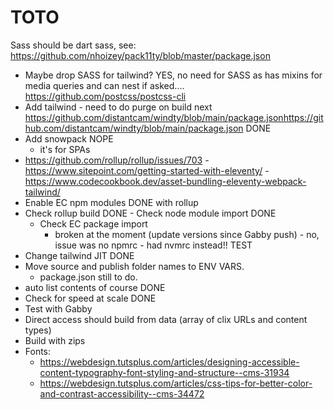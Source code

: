 # TOTO

Sass should be dart sass, see:
https://github.com/nhoizey/pack11ty/blob/master/package.json

- Maybe drop SASS for tailwind? YES, no need for SASS as has mixins for media queries and can nest if asked.... https://github.com/postcss/postcss-cli
- Add tailwind - need to do purge on build next
  https://github.com/distantcam/windty/blob/main/package.jsonhttps://github.com/distantcam/windty/blob/main/package.json
  DONE
- Add snowpack NOPE
  - it's for SPAs
- https://github.com/rollup/rollup/issues/703 -
  https://www.sitepoint.com/getting-started-with-eleventy/ -
  https://www.codecookbook.dev/asset-bundling-eleventy-webpack-tailwind/
- Enable EC npm modules DONE with rollup
- Check rollup build DONE - Check node module import DONE
  - Check EC package import
    - broken at the moment (update versions since Gabby push) - no, issue was no npmrc - had nvmrc instead!! TEST
- Change tailwind JIT DONE
- Move source and publish folder names to ENV VARS.
  - package.json still to do.
- auto list contents of course DONE
- Check for speed at scale DONE
- Test with Gabby
- Direct access should build from data (array of clix URLs and content types)
- Build with zips
- Fonts:
  - https://webdesign.tutsplus.com/articles/designing-accessible-content-typography-font-styling-and-structure--cms-31934
  - https://webdesign.tutsplus.com/articles/css-tips-for-better-color-and-contrast-accessibility--cms-34472
